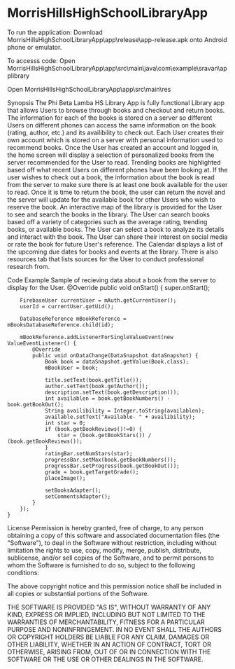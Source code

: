 # MorrisHillsHighSchoolLibraryApp

To run the application:
Download MorrisHillsHighSchoolLibraryApp\app\release\app-release.apk
onto Android phone or emulator.

To accesss code:
Open MorrisHillsHighSchoolLibraryApp\app\src\main\java\com\example\sravan\applibrary

Open MorrisHillsHighSchoolLibraryApp\app\src\main\res


Synopsis
The Phi Beta Lamba HS Library App is fully functional Library app that allows Users to browse through books and checkout and return books. The information for each of the books is stored on a server so different Users on different phones can access the same information on the book (rating, author, etc.) and its availibility to check out. Each User creates their own account which is stored on a server with personal information used to recommend books. Once the User has created an account and logged in, the home screen will display a selection of personalized books from the server recommended for the User to read. Trending books are highlighted based off what recent Users on different phones have been looking at. If the user wishes to check out a book, the information about the book is read from the server to make sure there is at least one book available for the user to read. Once it is time to return the book, the user can return the novel and the server will update for the available book for other Users who wish to reserve the book. An interactive map of the library is provided for the User to see and search the books in the library. The User can search books based off a variety of categories such as the average rating, trending books, or available books. The User can select a book to analyze its details and interact with the book. The User can share their interest on social media or rate the book for future User's reference. The Calendar displays a list of the upcoming due dates for books and events at the library. There is also resources tab that lists sources for the User to conduct professional research from. 

Code Example
Sample of recieving data about a book from the server to display for the User.
@Override
    public void onStart() {
        super.onStart();

        FirebaseUser currentUser = mAuth.getCurrentUser();
        userId = currentUser.getUid();

        DatabaseReference mBookReference = mBooksDatabaseReference.child(id);

        mBookReference.addListenerForSingleValueEvent(new ValueEventListener() {
            @Override
            public void onDataChange(DataSnapshot dataSnapshot) {
                Book book = dataSnapshot.getValue(Book.class);
                mBookUser = book;

                title.setText(book.getTitle());
                author.setText(book.getAuthor());
                description.setText(book.getDescription());
                int availablen = book.getBookNumbers() - book.getBookOut();
                String availibility = Integer.toString(availablen);
                available.setText("Available- " + availibility);
                int star = 0;
                if (book.getBookReviews()!=0) {
                    star = (book.getBookStars()) / (book.getBookReviews());
                }
                ratingBar.setNumStars(star);
                progressBar.setMax(book.getBookNumbers());
                progressBar.setProgress(book.getBookOut());
                grade = book.getTargetGrade();
                placeImage();

                setBooksAdapter();
                setCommentsAdapter();
            }
        });
    }
    
   
License
Permission is hereby granted, free of charge, to any person obtaining a copy
of this software and associated documentation files (the "Software"), to deal
in the Software without restriction, including without limitation the rights
to use, copy, modify, merge, publish, distribute, sublicense, and/or sell
copies of the Software, and to permit persons to whom the Software is
furnished to do so, subject to the following conditions:

The above copyright notice and this permission notice shall be included in all
copies or substantial portions of the Software.

THE SOFTWARE IS PROVIDED "AS IS", WITHOUT WARRANTY OF ANY KIND, EXPRESS OR
IMPLIED, INCLUDING BUT NOT LIMITED TO THE WARRANTIES OF MERCHANTABILITY,
FITNESS FOR A PARTICULAR PURPOSE AND NONINFRINGEMENT. IN NO EVENT SHALL THE
AUTHORS OR COPYRIGHT HOLDERS BE LIABLE FOR ANY CLAIM, DAMAGES OR OTHER
LIABILITY, WHETHER IN AN ACTION OF CONTRACT, TORT OR OTHERWISE, ARISING FROM,
OUT OF OR IN CONNECTION WITH THE SOFTWARE OR THE USE OR OTHER DEALINGS IN THE
SOFTWARE.
